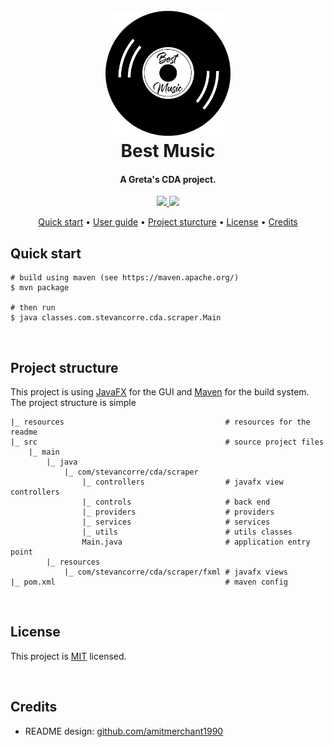 
<h1 align="center">
    <br>
    <img src="resources/logo.png" alt="Best Music icon" width="200">
    <br>
    Best Music
    <br>
</h1>

<h4 align="center">A Greta's CDA project.</h4>

<p align="center">
    <a href="https://openjdk.org/">
        <img src="https://img.shields.io/badge/Java-ED8B00?style=for-the-badge&logo=openjdk&logoColor=white">
    </a>
    <a href="https://maven.apache.org/">
        <img src="https://img.shields.io/badge/Maven-CC2235?style=for-the-badge&logo=apache&logoColor=white">
    </a>
</p>

<p align="center">
    <a href="#quick-start">Quick start</a> •
    <a href="./USER_GUIDE.md">User guide</a> •
    <a href="#project-structure">Project sturcture</a> •
    <a href="#license">License</a> •
    <a href="#credits">Credits</a>
</p>

## Quick start

```console
# build using maven (see https://maven.apache.org/)
$ mvn package

# then run
$ java classes.com.stevancorre.cda.scraper.Main
```

<br>

## Project structure

This project is using [JavaFX](https://openjfx.io/) for the GUI and [Maven](https://maven.apache.org/) for the build system.  
The project structure is simple
```
|_ resources                                    # resources for the readme
|_ src                                          # source project files
    |_ main
        |_ java
            |_ com/stevancorre/cda/scraper
                |_ controllers                  # javafx view controllers
                |_ controls                     # back end
                |_ providers                    # providers
                |_ services                     # services
                |_ utils                        # utils classes
                Main.java                       # application entry point
        |_ resources
            |_ com/stevancorre/cda/scraper/fxml # javafx views
|_ pom.xml                                      # maven config
```

<br>

## License

This project is <a href="https://opensource.org/licenses/MIT">MIT</a> licensed.

<br>

## Credits

- README design: <a href="https://github.com/amitmerchant1990/electron-markdownify/blob/master/README.md">github.com/amitmerchant1990</a>
